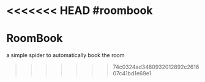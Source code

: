 <<<<<<< HEAD
#roombook
=======
# RoomBook
a simple spider to automatically book the room
>>>>>>> 74c0324ad3480932012892c261607c41bd1e69e1
